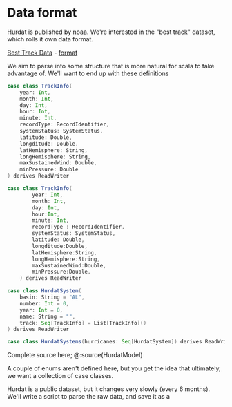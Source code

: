 # Data format

Hurdat is published by noaa. We're interested in the "best track" dataset, which rolls it own data format. 

[Best Track Data](https://www.aoml.noaa.gov/hrd/hurdat/hurdat2.html)  -  [format](https://www.aoml.noaa.gov/hrd/hurdat/hurdat2-format.pdf)

We aim to parse into some structure that is more natural for scala to take advantage of. We'll want to end up with these definitions

```scala 
case class TrackInfo(
    year: Int,
    month: Int,
    day: Int,
    hour: Int,
    minute: Int,
    recordType: RecordIdentifier,
    systemStatus: SystemStatus,
    latitude: Double,
    longditude: Double,
    latHemisphere: String,
    longHemisphere: String,
    maxSustainedWind: Double,
    minPressure: Double
) derives ReadWriter

case class TrackInfo(
        year: Int, 
        month: Int, 
        day: Int, 
        hour:Int, 
        minute: Int,
        recordType : RecordIdentifier,
        systemStatus: SystemStatus,
        latitude: Double, 
        longditude:Double, 
        latHemisphere:String, 
        longHemisphere:String,
        maxSustainedWind:Double, 
        minPressure:Double, 
    ) derives ReadWriter

case class HurdatSystem(
    basin: String = "AL",
    number: Int = 0,
    year: Int = 0,
    name: String = "",
    track: Seq[TrackInfo] = List[TrackInfo]()
) derives ReadWriter

case class HurdatSystems(hurricanes: Seq[HurdatSystem]) derives ReadWriter
```
Complete source here; @:source(HurdatModel)

A couple of enums aren't defined here, but you get the idea that ultimately, we want a collection of case classes. 

Hurdat is a public dataset, but it changes very slowly (every 6 months). We'll write a script to parse the raw data, and save it as a 
